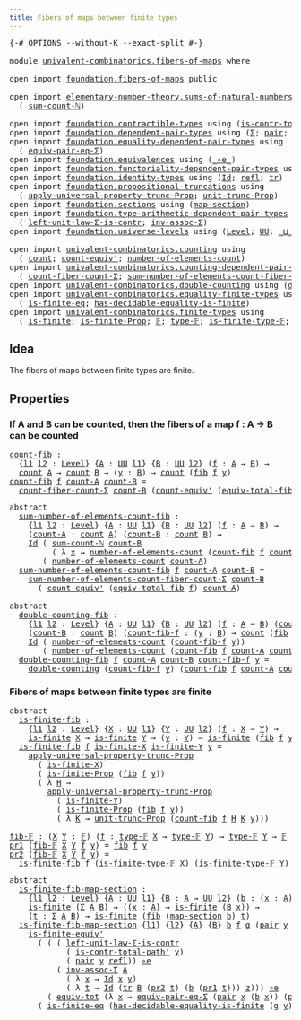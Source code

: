 ```yaml
---
title: Fibers of maps between finite types
---
```


<pre class="Agda"><a id="61" class="Symbol">{-#</a> <a id="65" class="Keyword">OPTIONS</a> <a id="73" class="Pragma">--without-K</a> <a id="85" class="Pragma">--exact-split</a> <a id="99" class="Symbol">#-}</a>

<a id="104" class="Keyword">module</a> <a id="111" href="univalent-combinatorics.fibers-of-maps.html" class="Module">univalent-combinatorics.fibers-of-maps</a> <a id="150" class="Keyword">where</a>

<a id="157" class="Keyword">open</a> <a id="162" class="Keyword">import</a> <a id="169" href="foundation.fibers-of-maps.html" class="Module">foundation.fibers-of-maps</a> <a id="195" class="Keyword">public</a>

<a id="203" class="Keyword">open</a> <a id="208" class="Keyword">import</a> <a id="215" href="elementary-number-theory.sums-of-natural-numbers.html" class="Module">elementary-number-theory.sums-of-natural-numbers</a> <a id="264" class="Keyword">using</a>
  <a id="272" class="Symbol">(</a> <a id="274" href="elementary-number-theory.sums-of-natural-numbers.html#1647" class="Function">sum-count-ℕ</a><a id="285" class="Symbol">)</a>

<a id="288" class="Keyword">open</a> <a id="293" class="Keyword">import</a> <a id="300" href="foundation.contractible-types.html" class="Module">foundation.contractible-types</a> <a id="330" class="Keyword">using</a> <a id="336" class="Symbol">(</a><a id="337" href="foundation-core.contractible-types.html#2256" class="Function">is-contr-total-path&#39;</a><a id="357" class="Symbol">)</a>
<a id="359" class="Keyword">open</a> <a id="364" class="Keyword">import</a> <a id="371" href="foundation.dependent-pair-types.html" class="Module">foundation.dependent-pair-types</a> <a id="403" class="Keyword">using</a> <a id="409" class="Symbol">(</a><a id="410" href="foundation-core.dependent-pair-types.html#502" class="Record">Σ</a><a id="411" class="Symbol">;</a> <a id="413" href="foundation-core.dependent-pair-types.html#575" class="InductiveConstructor">pair</a><a id="417" class="Symbol">;</a> <a id="419" href="foundation-core.dependent-pair-types.html#592" class="Field">pr1</a><a id="422" class="Symbol">;</a> <a id="424" href="foundation-core.dependent-pair-types.html#604" class="Field">pr2</a><a id="427" class="Symbol">)</a>
<a id="429" class="Keyword">open</a> <a id="434" class="Keyword">import</a> <a id="441" href="foundation.equality-dependent-pair-types.html" class="Module">foundation.equality-dependent-pair-types</a> <a id="482" class="Keyword">using</a>
  <a id="490" class="Symbol">(</a> <a id="492" href="foundation.equality-dependent-pair-types.html#2506" class="Function">equiv-pair-eq-Σ</a><a id="507" class="Symbol">)</a>
<a id="509" class="Keyword">open</a> <a id="514" class="Keyword">import</a> <a id="521" href="foundation.equivalences.html" class="Module">foundation.equivalences</a> <a id="545" class="Keyword">using</a> <a id="551" class="Symbol">(</a><a id="552" href="foundation-core.equivalences.html#7855" class="Function Operator">_∘e_</a><a id="556" class="Symbol">)</a>
<a id="558" class="Keyword">open</a> <a id="563" class="Keyword">import</a> <a id="570" href="foundation.functoriality-dependent-pair-types.html" class="Module">foundation.functoriality-dependent-pair-types</a> <a id="616" class="Keyword">using</a> <a id="622" class="Symbol">(</a><a id="623" href="foundation-core.functoriality-dependent-pair-types.html#6804" class="Function">equiv-tot</a><a id="632" class="Symbol">)</a>
<a id="634" class="Keyword">open</a> <a id="639" class="Keyword">import</a> <a id="646" href="foundation.identity-types.html" class="Module">foundation.identity-types</a> <a id="672" class="Keyword">using</a> <a id="678" class="Symbol">(</a><a id="679" href="foundation-core.identity-types.html#1754" class="Datatype">Id</a><a id="681" class="Symbol">;</a> <a id="683" href="foundation-core.identity-types.html#1807" class="InductiveConstructor">refl</a><a id="687" class="Symbol">;</a> <a id="689" href="foundation-core.identity-types.html#5747" class="Function">tr</a><a id="691" class="Symbol">)</a>
<a id="693" class="Keyword">open</a> <a id="698" class="Keyword">import</a> <a id="705" href="foundation.propositional-truncations.html" class="Module">foundation.propositional-truncations</a> <a id="742" class="Keyword">using</a>
  <a id="750" class="Symbol">(</a> <a id="752" href="foundation.propositional-truncations.html#5581" class="Function">apply-universal-property-trunc-Prop</a><a id="787" class="Symbol">;</a> <a id="789" href="foundation.propositional-truncations.html#2096" class="Function">unit-trunc-Prop</a><a id="804" class="Symbol">)</a>
<a id="806" class="Keyword">open</a> <a id="811" class="Keyword">import</a> <a id="818" href="foundation.sections.html" class="Module">foundation.sections</a> <a id="838" class="Keyword">using</a> <a id="844" class="Symbol">(</a><a id="845" href="foundation.sections.html#1747" class="Function">map-section</a><a id="856" class="Symbol">)</a>
<a id="858" class="Keyword">open</a> <a id="863" class="Keyword">import</a> <a id="870" href="foundation.type-arithmetic-dependent-pair-types.html" class="Module">foundation.type-arithmetic-dependent-pair-types</a> <a id="918" class="Keyword">using</a>
  <a id="926" class="Symbol">(</a> <a id="928" href="foundation-core.type-arithmetic-dependent-pair-types.html#3077" class="Function">left-unit-law-Σ-is-contr</a><a id="952" class="Symbol">;</a> <a id="954" href="foundation-core.type-arithmetic-dependent-pair-types.html#5795" class="Function">inv-assoc-Σ</a><a id="965" class="Symbol">)</a>
<a id="967" class="Keyword">open</a> <a id="972" class="Keyword">import</a> <a id="979" href="foundation.universe-levels.html" class="Module">foundation.universe-levels</a> <a id="1006" class="Keyword">using</a> <a id="1012" class="Symbol">(</a><a id="1013" href="Agda.Primitive.html#597" class="Postulate">Level</a><a id="1018" class="Symbol">;</a> <a id="1020" href="foundation-core.universe-levels.html#222" class="Primitive">UU</a><a id="1022" class="Symbol">;</a> <a id="1024" href="Agda.Primitive.html#810" class="Primitive Operator">_⊔_</a><a id="1027" class="Symbol">)</a>

<a id="1030" class="Keyword">open</a> <a id="1035" class="Keyword">import</a> <a id="1042" href="univalent-combinatorics.counting.html" class="Module">univalent-combinatorics.counting</a> <a id="1075" class="Keyword">using</a>
  <a id="1083" class="Symbol">(</a> <a id="1085" href="univalent-combinatorics.counting.html#1901" class="Function">count</a><a id="1090" class="Symbol">;</a> <a id="1092" href="univalent-combinatorics.counting.html#3709" class="Function">count-equiv&#39;</a><a id="1104" class="Symbol">;</a> <a id="1106" href="univalent-combinatorics.counting.html#2029" class="Function">number-of-elements-count</a><a id="1130" class="Symbol">)</a>
<a id="1132" class="Keyword">open</a> <a id="1137" class="Keyword">import</a> <a id="1144" href="univalent-combinatorics.counting-dependent-pair-types.html" class="Module">univalent-combinatorics.counting-dependent-pair-types</a> <a id="1198" class="Keyword">using</a>
  <a id="1206" class="Symbol">(</a> <a id="1208" href="univalent-combinatorics.counting-dependent-pair-types.html#5329" class="Function">count-fiber-count-Σ</a><a id="1227" class="Symbol">;</a> <a id="1229" href="univalent-combinatorics.counting-dependent-pair-types.html#9020" class="Function">sum-number-of-elements-count-fiber-count-Σ</a><a id="1271" class="Symbol">)</a>
<a id="1273" class="Keyword">open</a> <a id="1278" class="Keyword">import</a> <a id="1285" href="univalent-combinatorics.double-counting.html" class="Module">univalent-combinatorics.double-counting</a> <a id="1325" class="Keyword">using</a> <a id="1331" class="Symbol">(</a><a id="1332" href="univalent-combinatorics.double-counting.html#1110" class="Function">double-counting</a><a id="1347" class="Symbol">)</a>
<a id="1349" class="Keyword">open</a> <a id="1354" class="Keyword">import</a> <a id="1361" href="univalent-combinatorics.equality-finite-types.html" class="Module">univalent-combinatorics.equality-finite-types</a> <a id="1407" class="Keyword">using</a>
  <a id="1415" class="Symbol">(</a> <a id="1417" href="univalent-combinatorics.equality-finite-types.html#3342" class="Function">is-finite-eq</a><a id="1429" class="Symbol">;</a> <a id="1431" href="univalent-combinatorics.equality-finite-types.html#1988" class="Function">has-decidable-equality-is-finite</a><a id="1463" class="Symbol">)</a>
<a id="1465" class="Keyword">open</a> <a id="1470" class="Keyword">import</a> <a id="1477" href="univalent-combinatorics.finite-types.html" class="Module">univalent-combinatorics.finite-types</a> <a id="1514" class="Keyword">using</a>
  <a id="1522" class="Symbol">(</a> <a id="1524" href="univalent-combinatorics.finite-types.html#4248" class="Function">is-finite</a><a id="1533" class="Symbol">;</a> <a id="1535" href="univalent-combinatorics.finite-types.html#4157" class="Function">is-finite-Prop</a><a id="1549" class="Symbol">;</a> <a id="1551" href="univalent-combinatorics.finite-types.html#4639" class="Function">𝔽</a><a id="1552" class="Symbol">;</a> <a id="1554" href="univalent-combinatorics.finite-types.html#4687" class="Function">type-𝔽</a><a id="1560" class="Symbol">;</a> <a id="1562" href="univalent-combinatorics.finite-types.html#4738" class="Function">is-finite-type-𝔽</a><a id="1578" class="Symbol">;</a> <a id="1580" href="univalent-combinatorics.finite-types.html#7047" class="Function">is-finite-equiv&#39;</a><a id="1596" class="Symbol">)</a>
</pre>
## Idea

The fibers of maps between finite types are finite.

## Properties

### If A and B can be counted, then the fibers of a map f : A → B can be counted

<pre class="Agda"><a id="count-fib"></a><a id="1770" href="univalent-combinatorics.fibers-of-maps.html#1770" class="Function">count-fib</a> <a id="1780" class="Symbol">:</a>
  <a id="1784" class="Symbol">{</a><a id="1785" href="univalent-combinatorics.fibers-of-maps.html#1785" class="Bound">l1</a> <a id="1788" href="univalent-combinatorics.fibers-of-maps.html#1788" class="Bound">l2</a> <a id="1791" class="Symbol">:</a> <a id="1793" href="Agda.Primitive.html#597" class="Postulate">Level</a><a id="1798" class="Symbol">}</a> <a id="1800" class="Symbol">{</a><a id="1801" href="univalent-combinatorics.fibers-of-maps.html#1801" class="Bound">A</a> <a id="1803" class="Symbol">:</a> <a id="1805" href="foundation-core.universe-levels.html#222" class="Primitive">UU</a> <a id="1808" href="univalent-combinatorics.fibers-of-maps.html#1785" class="Bound">l1</a><a id="1810" class="Symbol">}</a> <a id="1812" class="Symbol">{</a><a id="1813" href="univalent-combinatorics.fibers-of-maps.html#1813" class="Bound">B</a> <a id="1815" class="Symbol">:</a> <a id="1817" href="foundation-core.universe-levels.html#222" class="Primitive">UU</a> <a id="1820" href="univalent-combinatorics.fibers-of-maps.html#1788" class="Bound">l2</a><a id="1822" class="Symbol">}</a> <a id="1824" class="Symbol">(</a><a id="1825" href="univalent-combinatorics.fibers-of-maps.html#1825" class="Bound">f</a> <a id="1827" class="Symbol">:</a> <a id="1829" href="univalent-combinatorics.fibers-of-maps.html#1801" class="Bound">A</a> <a id="1831" class="Symbol">→</a> <a id="1833" href="univalent-combinatorics.fibers-of-maps.html#1813" class="Bound">B</a><a id="1834" class="Symbol">)</a> <a id="1836" class="Symbol">→</a>
  <a id="1840" href="univalent-combinatorics.counting.html#1901" class="Function">count</a> <a id="1846" href="univalent-combinatorics.fibers-of-maps.html#1801" class="Bound">A</a> <a id="1848" class="Symbol">→</a> <a id="1850" href="univalent-combinatorics.counting.html#1901" class="Function">count</a> <a id="1856" href="univalent-combinatorics.fibers-of-maps.html#1813" class="Bound">B</a> <a id="1858" class="Symbol">→</a> <a id="1860" class="Symbol">(</a><a id="1861" href="univalent-combinatorics.fibers-of-maps.html#1861" class="Bound">y</a> <a id="1863" class="Symbol">:</a> <a id="1865" href="univalent-combinatorics.fibers-of-maps.html#1813" class="Bound">B</a><a id="1866" class="Symbol">)</a> <a id="1868" class="Symbol">→</a> <a id="1870" href="univalent-combinatorics.counting.html#1901" class="Function">count</a> <a id="1876" class="Symbol">(</a><a id="1877" href="foundation-core.fibers-of-maps.html#928" class="Function">fib</a> <a id="1881" href="univalent-combinatorics.fibers-of-maps.html#1825" class="Bound">f</a> <a id="1883" href="univalent-combinatorics.fibers-of-maps.html#1861" class="Bound">y</a><a id="1884" class="Symbol">)</a>
<a id="1886" href="univalent-combinatorics.fibers-of-maps.html#1770" class="Function">count-fib</a> <a id="1896" href="univalent-combinatorics.fibers-of-maps.html#1896" class="Bound">f</a> <a id="1898" href="univalent-combinatorics.fibers-of-maps.html#1898" class="Bound">count-A</a> <a id="1906" href="univalent-combinatorics.fibers-of-maps.html#1906" class="Bound">count-B</a> <a id="1914" class="Symbol">=</a>
  <a id="1918" href="univalent-combinatorics.counting-dependent-pair-types.html#5329" class="Function">count-fiber-count-Σ</a> <a id="1938" href="univalent-combinatorics.fibers-of-maps.html#1906" class="Bound">count-B</a> <a id="1946" class="Symbol">(</a><a id="1947" href="univalent-combinatorics.counting.html#3709" class="Function">count-equiv&#39;</a> <a id="1960" class="Symbol">(</a><a id="1961" href="foundation-core.fibers-of-maps.html#5261" class="Function">equiv-total-fib</a> <a id="1977" href="univalent-combinatorics.fibers-of-maps.html#1896" class="Bound">f</a><a id="1978" class="Symbol">)</a> <a id="1980" href="univalent-combinatorics.fibers-of-maps.html#1898" class="Bound">count-A</a><a id="1987" class="Symbol">)</a>
</pre>
<pre class="Agda"><a id="2002" class="Keyword">abstract</a>
  <a id="sum-number-of-elements-count-fib"></a><a id="2013" href="univalent-combinatorics.fibers-of-maps.html#2013" class="Function">sum-number-of-elements-count-fib</a> <a id="2046" class="Symbol">:</a>
    <a id="2052" class="Symbol">{</a><a id="2053" href="univalent-combinatorics.fibers-of-maps.html#2053" class="Bound">l1</a> <a id="2056" href="univalent-combinatorics.fibers-of-maps.html#2056" class="Bound">l2</a> <a id="2059" class="Symbol">:</a> <a id="2061" href="Agda.Primitive.html#597" class="Postulate">Level</a><a id="2066" class="Symbol">}</a> <a id="2068" class="Symbol">{</a><a id="2069" href="univalent-combinatorics.fibers-of-maps.html#2069" class="Bound">A</a> <a id="2071" class="Symbol">:</a> <a id="2073" href="foundation-core.universe-levels.html#222" class="Primitive">UU</a> <a id="2076" href="univalent-combinatorics.fibers-of-maps.html#2053" class="Bound">l1</a><a id="2078" class="Symbol">}</a> <a id="2080" class="Symbol">{</a><a id="2081" href="univalent-combinatorics.fibers-of-maps.html#2081" class="Bound">B</a> <a id="2083" class="Symbol">:</a> <a id="2085" href="foundation-core.universe-levels.html#222" class="Primitive">UU</a> <a id="2088" href="univalent-combinatorics.fibers-of-maps.html#2056" class="Bound">l2</a><a id="2090" class="Symbol">}</a> <a id="2092" class="Symbol">(</a><a id="2093" href="univalent-combinatorics.fibers-of-maps.html#2093" class="Bound">f</a> <a id="2095" class="Symbol">:</a> <a id="2097" href="univalent-combinatorics.fibers-of-maps.html#2069" class="Bound">A</a> <a id="2099" class="Symbol">→</a> <a id="2101" href="univalent-combinatorics.fibers-of-maps.html#2081" class="Bound">B</a><a id="2102" class="Symbol">)</a> <a id="2104" class="Symbol">→</a>
    <a id="2110" class="Symbol">(</a><a id="2111" href="univalent-combinatorics.fibers-of-maps.html#2111" class="Bound">count-A</a> <a id="2119" class="Symbol">:</a> <a id="2121" href="univalent-combinatorics.counting.html#1901" class="Function">count</a> <a id="2127" href="univalent-combinatorics.fibers-of-maps.html#2069" class="Bound">A</a><a id="2128" class="Symbol">)</a> <a id="2130" class="Symbol">(</a><a id="2131" href="univalent-combinatorics.fibers-of-maps.html#2131" class="Bound">count-B</a> <a id="2139" class="Symbol">:</a> <a id="2141" href="univalent-combinatorics.counting.html#1901" class="Function">count</a> <a id="2147" href="univalent-combinatorics.fibers-of-maps.html#2081" class="Bound">B</a><a id="2148" class="Symbol">)</a> <a id="2150" class="Symbol">→</a>
    <a id="2156" href="foundation-core.identity-types.html#1754" class="Datatype">Id</a> <a id="2159" class="Symbol">(</a> <a id="2161" href="elementary-number-theory.sums-of-natural-numbers.html#1647" class="Function">sum-count-ℕ</a> <a id="2173" href="univalent-combinatorics.fibers-of-maps.html#2131" class="Bound">count-B</a>
         <a id="2190" class="Symbol">(</a> <a id="2192" class="Symbol">λ</a> <a id="2194" href="univalent-combinatorics.fibers-of-maps.html#2194" class="Bound">x</a> <a id="2196" class="Symbol">→</a> <a id="2198" href="univalent-combinatorics.counting.html#2029" class="Function">number-of-elements-count</a> <a id="2223" class="Symbol">(</a><a id="2224" href="univalent-combinatorics.fibers-of-maps.html#1770" class="Function">count-fib</a> <a id="2234" href="univalent-combinatorics.fibers-of-maps.html#2093" class="Bound">f</a> <a id="2236" href="univalent-combinatorics.fibers-of-maps.html#2111" class="Bound">count-A</a> <a id="2244" href="univalent-combinatorics.fibers-of-maps.html#2131" class="Bound">count-B</a> <a id="2252" href="univalent-combinatorics.fibers-of-maps.html#2194" class="Bound">x</a><a id="2253" class="Symbol">)))</a>
       <a id="2264" class="Symbol">(</a> <a id="2266" href="univalent-combinatorics.counting.html#2029" class="Function">number-of-elements-count</a> <a id="2291" href="univalent-combinatorics.fibers-of-maps.html#2111" class="Bound">count-A</a><a id="2298" class="Symbol">)</a>
  <a id="2302" href="univalent-combinatorics.fibers-of-maps.html#2013" class="Function">sum-number-of-elements-count-fib</a> <a id="2335" href="univalent-combinatorics.fibers-of-maps.html#2335" class="Bound">f</a> <a id="2337" href="univalent-combinatorics.fibers-of-maps.html#2337" class="Bound">count-A</a> <a id="2345" href="univalent-combinatorics.fibers-of-maps.html#2345" class="Bound">count-B</a> <a id="2353" class="Symbol">=</a>
    <a id="2359" href="univalent-combinatorics.counting-dependent-pair-types.html#9020" class="Function">sum-number-of-elements-count-fiber-count-Σ</a> <a id="2402" href="univalent-combinatorics.fibers-of-maps.html#2345" class="Bound">count-B</a>
      <a id="2416" class="Symbol">(</a> <a id="2418" href="univalent-combinatorics.counting.html#3709" class="Function">count-equiv&#39;</a> <a id="2431" class="Symbol">(</a><a id="2432" href="foundation-core.fibers-of-maps.html#5261" class="Function">equiv-total-fib</a> <a id="2448" href="univalent-combinatorics.fibers-of-maps.html#2335" class="Bound">f</a><a id="2449" class="Symbol">)</a> <a id="2451" href="univalent-combinatorics.fibers-of-maps.html#2337" class="Bound">count-A</a><a id="2458" class="Symbol">)</a>

<a id="2461" class="Keyword">abstract</a>
  <a id="double-counting-fib"></a><a id="2472" href="univalent-combinatorics.fibers-of-maps.html#2472" class="Function">double-counting-fib</a> <a id="2492" class="Symbol">:</a>
    <a id="2498" class="Symbol">{</a><a id="2499" href="univalent-combinatorics.fibers-of-maps.html#2499" class="Bound">l1</a> <a id="2502" href="univalent-combinatorics.fibers-of-maps.html#2502" class="Bound">l2</a> <a id="2505" class="Symbol">:</a> <a id="2507" href="Agda.Primitive.html#597" class="Postulate">Level</a><a id="2512" class="Symbol">}</a> <a id="2514" class="Symbol">{</a><a id="2515" href="univalent-combinatorics.fibers-of-maps.html#2515" class="Bound">A</a> <a id="2517" class="Symbol">:</a> <a id="2519" href="foundation-core.universe-levels.html#222" class="Primitive">UU</a> <a id="2522" href="univalent-combinatorics.fibers-of-maps.html#2499" class="Bound">l1</a><a id="2524" class="Symbol">}</a> <a id="2526" class="Symbol">{</a><a id="2527" href="univalent-combinatorics.fibers-of-maps.html#2527" class="Bound">B</a> <a id="2529" class="Symbol">:</a> <a id="2531" href="foundation-core.universe-levels.html#222" class="Primitive">UU</a> <a id="2534" href="univalent-combinatorics.fibers-of-maps.html#2502" class="Bound">l2</a><a id="2536" class="Symbol">}</a> <a id="2538" class="Symbol">(</a><a id="2539" href="univalent-combinatorics.fibers-of-maps.html#2539" class="Bound">f</a> <a id="2541" class="Symbol">:</a> <a id="2543" href="univalent-combinatorics.fibers-of-maps.html#2515" class="Bound">A</a> <a id="2545" class="Symbol">→</a> <a id="2547" href="univalent-combinatorics.fibers-of-maps.html#2527" class="Bound">B</a><a id="2548" class="Symbol">)</a> <a id="2550" class="Symbol">(</a><a id="2551" href="univalent-combinatorics.fibers-of-maps.html#2551" class="Bound">count-A</a> <a id="2559" class="Symbol">:</a> <a id="2561" href="univalent-combinatorics.counting.html#1901" class="Function">count</a> <a id="2567" href="univalent-combinatorics.fibers-of-maps.html#2515" class="Bound">A</a><a id="2568" class="Symbol">)</a> <a id="2570" class="Symbol">→</a>
    <a id="2576" class="Symbol">(</a><a id="2577" href="univalent-combinatorics.fibers-of-maps.html#2577" class="Bound">count-B</a> <a id="2585" class="Symbol">:</a> <a id="2587" href="univalent-combinatorics.counting.html#1901" class="Function">count</a> <a id="2593" href="univalent-combinatorics.fibers-of-maps.html#2527" class="Bound">B</a><a id="2594" class="Symbol">)</a> <a id="2596" class="Symbol">(</a><a id="2597" href="univalent-combinatorics.fibers-of-maps.html#2597" class="Bound">count-fib-f</a> <a id="2609" class="Symbol">:</a> <a id="2611" class="Symbol">(</a><a id="2612" href="univalent-combinatorics.fibers-of-maps.html#2612" class="Bound">y</a> <a id="2614" class="Symbol">:</a> <a id="2616" href="univalent-combinatorics.fibers-of-maps.html#2527" class="Bound">B</a><a id="2617" class="Symbol">)</a> <a id="2619" class="Symbol">→</a> <a id="2621" href="univalent-combinatorics.counting.html#1901" class="Function">count</a> <a id="2627" class="Symbol">(</a><a id="2628" href="foundation-core.fibers-of-maps.html#928" class="Function">fib</a> <a id="2632" href="univalent-combinatorics.fibers-of-maps.html#2539" class="Bound">f</a> <a id="2634" href="univalent-combinatorics.fibers-of-maps.html#2612" class="Bound">y</a><a id="2635" class="Symbol">))</a> <a id="2638" class="Symbol">(</a><a id="2639" href="univalent-combinatorics.fibers-of-maps.html#2639" class="Bound">y</a> <a id="2641" class="Symbol">:</a> <a id="2643" href="univalent-combinatorics.fibers-of-maps.html#2527" class="Bound">B</a><a id="2644" class="Symbol">)</a> <a id="2646" class="Symbol">→</a>
    <a id="2652" href="foundation-core.identity-types.html#1754" class="Datatype">Id</a> <a id="2655" class="Symbol">(</a> <a id="2657" href="univalent-combinatorics.counting.html#2029" class="Function">number-of-elements-count</a> <a id="2682" class="Symbol">(</a><a id="2683" href="univalent-combinatorics.fibers-of-maps.html#2597" class="Bound">count-fib-f</a> <a id="2695" href="univalent-combinatorics.fibers-of-maps.html#2639" class="Bound">y</a><a id="2696" class="Symbol">))</a>
       <a id="2706" class="Symbol">(</a> <a id="2708" href="univalent-combinatorics.counting.html#2029" class="Function">number-of-elements-count</a> <a id="2733" class="Symbol">(</a><a id="2734" href="univalent-combinatorics.fibers-of-maps.html#1770" class="Function">count-fib</a> <a id="2744" href="univalent-combinatorics.fibers-of-maps.html#2539" class="Bound">f</a> <a id="2746" href="univalent-combinatorics.fibers-of-maps.html#2551" class="Bound">count-A</a> <a id="2754" href="univalent-combinatorics.fibers-of-maps.html#2577" class="Bound">count-B</a> <a id="2762" href="univalent-combinatorics.fibers-of-maps.html#2639" class="Bound">y</a><a id="2763" class="Symbol">))</a>
  <a id="2768" href="univalent-combinatorics.fibers-of-maps.html#2472" class="Function">double-counting-fib</a> <a id="2788" href="univalent-combinatorics.fibers-of-maps.html#2788" class="Bound">f</a> <a id="2790" href="univalent-combinatorics.fibers-of-maps.html#2790" class="Bound">count-A</a> <a id="2798" href="univalent-combinatorics.fibers-of-maps.html#2798" class="Bound">count-B</a> <a id="2806" href="univalent-combinatorics.fibers-of-maps.html#2806" class="Bound">count-fib-f</a> <a id="2818" href="univalent-combinatorics.fibers-of-maps.html#2818" class="Bound">y</a> <a id="2820" class="Symbol">=</a>
    <a id="2826" href="univalent-combinatorics.double-counting.html#1110" class="Function">double-counting</a> <a id="2842" class="Symbol">(</a><a id="2843" href="univalent-combinatorics.fibers-of-maps.html#2806" class="Bound">count-fib-f</a> <a id="2855" href="univalent-combinatorics.fibers-of-maps.html#2818" class="Bound">y</a><a id="2856" class="Symbol">)</a> <a id="2858" class="Symbol">(</a><a id="2859" href="univalent-combinatorics.fibers-of-maps.html#1770" class="Function">count-fib</a> <a id="2869" href="univalent-combinatorics.fibers-of-maps.html#2788" class="Bound">f</a> <a id="2871" href="univalent-combinatorics.fibers-of-maps.html#2790" class="Bound">count-A</a> <a id="2879" href="univalent-combinatorics.fibers-of-maps.html#2798" class="Bound">count-B</a> <a id="2887" href="univalent-combinatorics.fibers-of-maps.html#2818" class="Bound">y</a><a id="2888" class="Symbol">)</a>
</pre>
### Fibers of maps between finite types are finite

<pre class="Agda"><a id="2955" class="Keyword">abstract</a>
  <a id="is-finite-fib"></a><a id="2966" href="univalent-combinatorics.fibers-of-maps.html#2966" class="Function">is-finite-fib</a> <a id="2980" class="Symbol">:</a>
    <a id="2986" class="Symbol">{</a><a id="2987" href="univalent-combinatorics.fibers-of-maps.html#2987" class="Bound">l1</a> <a id="2990" href="univalent-combinatorics.fibers-of-maps.html#2990" class="Bound">l2</a> <a id="2993" class="Symbol">:</a> <a id="2995" href="Agda.Primitive.html#597" class="Postulate">Level</a><a id="3000" class="Symbol">}</a> <a id="3002" class="Symbol">{</a><a id="3003" href="univalent-combinatorics.fibers-of-maps.html#3003" class="Bound">X</a> <a id="3005" class="Symbol">:</a> <a id="3007" href="foundation-core.universe-levels.html#222" class="Primitive">UU</a> <a id="3010" href="univalent-combinatorics.fibers-of-maps.html#2987" class="Bound">l1</a><a id="3012" class="Symbol">}</a> <a id="3014" class="Symbol">{</a><a id="3015" href="univalent-combinatorics.fibers-of-maps.html#3015" class="Bound">Y</a> <a id="3017" class="Symbol">:</a> <a id="3019" href="foundation-core.universe-levels.html#222" class="Primitive">UU</a> <a id="3022" href="univalent-combinatorics.fibers-of-maps.html#2990" class="Bound">l2</a><a id="3024" class="Symbol">}</a> <a id="3026" class="Symbol">(</a><a id="3027" href="univalent-combinatorics.fibers-of-maps.html#3027" class="Bound">f</a> <a id="3029" class="Symbol">:</a> <a id="3031" href="univalent-combinatorics.fibers-of-maps.html#3003" class="Bound">X</a> <a id="3033" class="Symbol">→</a> <a id="3035" href="univalent-combinatorics.fibers-of-maps.html#3015" class="Bound">Y</a><a id="3036" class="Symbol">)</a> <a id="3038" class="Symbol">→</a>
    <a id="3044" href="univalent-combinatorics.finite-types.html#4248" class="Function">is-finite</a> <a id="3054" href="univalent-combinatorics.fibers-of-maps.html#3003" class="Bound">X</a> <a id="3056" class="Symbol">→</a> <a id="3058" href="univalent-combinatorics.finite-types.html#4248" class="Function">is-finite</a> <a id="3068" href="univalent-combinatorics.fibers-of-maps.html#3015" class="Bound">Y</a> <a id="3070" class="Symbol">→</a> <a id="3072" class="Symbol">(</a><a id="3073" href="univalent-combinatorics.fibers-of-maps.html#3073" class="Bound">y</a> <a id="3075" class="Symbol">:</a> <a id="3077" href="univalent-combinatorics.fibers-of-maps.html#3015" class="Bound">Y</a><a id="3078" class="Symbol">)</a> <a id="3080" class="Symbol">→</a> <a id="3082" href="univalent-combinatorics.finite-types.html#4248" class="Function">is-finite</a> <a id="3092" class="Symbol">(</a><a id="3093" href="foundation-core.fibers-of-maps.html#928" class="Function">fib</a> <a id="3097" href="univalent-combinatorics.fibers-of-maps.html#3027" class="Bound">f</a> <a id="3099" href="univalent-combinatorics.fibers-of-maps.html#3073" class="Bound">y</a><a id="3100" class="Symbol">)</a>
  <a id="3104" href="univalent-combinatorics.fibers-of-maps.html#2966" class="Function">is-finite-fib</a> <a id="3118" href="univalent-combinatorics.fibers-of-maps.html#3118" class="Bound">f</a> <a id="3120" href="univalent-combinatorics.fibers-of-maps.html#3120" class="Bound">is-finite-X</a> <a id="3132" href="univalent-combinatorics.fibers-of-maps.html#3132" class="Bound">is-finite-Y</a> <a id="3144" href="univalent-combinatorics.fibers-of-maps.html#3144" class="Bound">y</a> <a id="3146" class="Symbol">=</a>
    <a id="3152" href="foundation.propositional-truncations.html#5581" class="Function">apply-universal-property-trunc-Prop</a>
      <a id="3194" class="Symbol">(</a> <a id="3196" href="univalent-combinatorics.fibers-of-maps.html#3120" class="Bound">is-finite-X</a><a id="3207" class="Symbol">)</a>
      <a id="3215" class="Symbol">(</a> <a id="3217" href="univalent-combinatorics.finite-types.html#4157" class="Function">is-finite-Prop</a> <a id="3232" class="Symbol">(</a><a id="3233" href="foundation-core.fibers-of-maps.html#928" class="Function">fib</a> <a id="3237" href="univalent-combinatorics.fibers-of-maps.html#3118" class="Bound">f</a> <a id="3239" href="univalent-combinatorics.fibers-of-maps.html#3144" class="Bound">y</a><a id="3240" class="Symbol">))</a>
      <a id="3249" class="Symbol">(</a> <a id="3251" class="Symbol">λ</a> <a id="3253" href="univalent-combinatorics.fibers-of-maps.html#3253" class="Bound">H</a> <a id="3255" class="Symbol">→</a>
        <a id="3265" href="foundation.propositional-truncations.html#5581" class="Function">apply-universal-property-trunc-Prop</a>
          <a id="3311" class="Symbol">(</a> <a id="3313" href="univalent-combinatorics.fibers-of-maps.html#3132" class="Bound">is-finite-Y</a><a id="3324" class="Symbol">)</a>
          <a id="3336" class="Symbol">(</a> <a id="3338" href="univalent-combinatorics.finite-types.html#4157" class="Function">is-finite-Prop</a> <a id="3353" class="Symbol">(</a><a id="3354" href="foundation-core.fibers-of-maps.html#928" class="Function">fib</a> <a id="3358" href="univalent-combinatorics.fibers-of-maps.html#3118" class="Bound">f</a> <a id="3360" href="univalent-combinatorics.fibers-of-maps.html#3144" class="Bound">y</a><a id="3361" class="Symbol">))</a>
          <a id="3374" class="Symbol">(</a> <a id="3376" class="Symbol">λ</a> <a id="3378" href="univalent-combinatorics.fibers-of-maps.html#3378" class="Bound">K</a> <a id="3380" class="Symbol">→</a> <a id="3382" href="foundation.propositional-truncations.html#2096" class="Function">unit-trunc-Prop</a> <a id="3398" class="Symbol">(</a><a id="3399" href="univalent-combinatorics.fibers-of-maps.html#1770" class="Function">count-fib</a> <a id="3409" href="univalent-combinatorics.fibers-of-maps.html#3118" class="Bound">f</a> <a id="3411" href="univalent-combinatorics.fibers-of-maps.html#3253" class="Bound">H</a> <a id="3413" href="univalent-combinatorics.fibers-of-maps.html#3378" class="Bound">K</a> <a id="3415" href="univalent-combinatorics.fibers-of-maps.html#3144" class="Bound">y</a><a id="3416" class="Symbol">)))</a>

<a id="fib-𝔽"></a><a id="3421" href="univalent-combinatorics.fibers-of-maps.html#3421" class="Function">fib-𝔽</a> <a id="3427" class="Symbol">:</a> <a id="3429" class="Symbol">(</a><a id="3430" href="univalent-combinatorics.fibers-of-maps.html#3430" class="Bound">X</a> <a id="3432" href="univalent-combinatorics.fibers-of-maps.html#3432" class="Bound">Y</a> <a id="3434" class="Symbol">:</a> <a id="3436" href="univalent-combinatorics.finite-types.html#4639" class="Function">𝔽</a><a id="3437" class="Symbol">)</a> <a id="3439" class="Symbol">(</a><a id="3440" href="univalent-combinatorics.fibers-of-maps.html#3440" class="Bound">f</a> <a id="3442" class="Symbol">:</a> <a id="3444" href="univalent-combinatorics.finite-types.html#4687" class="Function">type-𝔽</a> <a id="3451" href="univalent-combinatorics.fibers-of-maps.html#3430" class="Bound">X</a> <a id="3453" class="Symbol">→</a> <a id="3455" href="univalent-combinatorics.finite-types.html#4687" class="Function">type-𝔽</a> <a id="3462" href="univalent-combinatorics.fibers-of-maps.html#3432" class="Bound">Y</a><a id="3463" class="Symbol">)</a> <a id="3465" class="Symbol">→</a> <a id="3467" href="univalent-combinatorics.finite-types.html#4687" class="Function">type-𝔽</a> <a id="3474" href="univalent-combinatorics.fibers-of-maps.html#3432" class="Bound">Y</a> <a id="3476" class="Symbol">→</a> <a id="3478" href="univalent-combinatorics.finite-types.html#4639" class="Function">𝔽</a>
<a id="3480" href="foundation-core.dependent-pair-types.html#592" class="Field">pr1</a> <a id="3484" class="Symbol">(</a><a id="3485" href="univalent-combinatorics.fibers-of-maps.html#3421" class="Function">fib-𝔽</a> <a id="3491" href="univalent-combinatorics.fibers-of-maps.html#3491" class="Bound">X</a> <a id="3493" href="univalent-combinatorics.fibers-of-maps.html#3493" class="Bound">Y</a> <a id="3495" href="univalent-combinatorics.fibers-of-maps.html#3495" class="Bound">f</a> <a id="3497" href="univalent-combinatorics.fibers-of-maps.html#3497" class="Bound">y</a><a id="3498" class="Symbol">)</a> <a id="3500" class="Symbol">=</a> <a id="3502" href="foundation-core.fibers-of-maps.html#928" class="Function">fib</a> <a id="3506" href="univalent-combinatorics.fibers-of-maps.html#3495" class="Bound">f</a> <a id="3508" href="univalent-combinatorics.fibers-of-maps.html#3497" class="Bound">y</a>
<a id="3510" href="foundation-core.dependent-pair-types.html#604" class="Field">pr2</a> <a id="3514" class="Symbol">(</a><a id="3515" href="univalent-combinatorics.fibers-of-maps.html#3421" class="Function">fib-𝔽</a> <a id="3521" href="univalent-combinatorics.fibers-of-maps.html#3521" class="Bound">X</a> <a id="3523" href="univalent-combinatorics.fibers-of-maps.html#3523" class="Bound">Y</a> <a id="3525" href="univalent-combinatorics.fibers-of-maps.html#3525" class="Bound">f</a> <a id="3527" href="univalent-combinatorics.fibers-of-maps.html#3527" class="Bound">y</a><a id="3528" class="Symbol">)</a> <a id="3530" class="Symbol">=</a>
  <a id="3534" href="univalent-combinatorics.fibers-of-maps.html#2966" class="Function">is-finite-fib</a> <a id="3548" href="univalent-combinatorics.fibers-of-maps.html#3525" class="Bound">f</a> <a id="3550" class="Symbol">(</a><a id="3551" href="univalent-combinatorics.finite-types.html#4738" class="Function">is-finite-type-𝔽</a> <a id="3568" href="univalent-combinatorics.fibers-of-maps.html#3521" class="Bound">X</a><a id="3569" class="Symbol">)</a> <a id="3571" class="Symbol">(</a><a id="3572" href="univalent-combinatorics.finite-types.html#4738" class="Function">is-finite-type-𝔽</a> <a id="3589" href="univalent-combinatorics.fibers-of-maps.html#3523" class="Bound">Y</a><a id="3590" class="Symbol">)</a> <a id="3592" href="univalent-combinatorics.fibers-of-maps.html#3527" class="Bound">y</a>
</pre>
<pre class="Agda"><a id="3607" class="Keyword">abstract</a>
  <a id="is-finite-fib-map-section"></a><a id="3618" href="univalent-combinatorics.fibers-of-maps.html#3618" class="Function">is-finite-fib-map-section</a> <a id="3644" class="Symbol">:</a>
    <a id="3650" class="Symbol">{</a><a id="3651" href="univalent-combinatorics.fibers-of-maps.html#3651" class="Bound">l1</a> <a id="3654" href="univalent-combinatorics.fibers-of-maps.html#3654" class="Bound">l2</a> <a id="3657" class="Symbol">:</a> <a id="3659" href="Agda.Primitive.html#597" class="Postulate">Level</a><a id="3664" class="Symbol">}</a> <a id="3666" class="Symbol">{</a><a id="3667" href="univalent-combinatorics.fibers-of-maps.html#3667" class="Bound">A</a> <a id="3669" class="Symbol">:</a> <a id="3671" href="foundation-core.universe-levels.html#222" class="Primitive">UU</a> <a id="3674" href="univalent-combinatorics.fibers-of-maps.html#3651" class="Bound">l1</a><a id="3676" class="Symbol">}</a> <a id="3678" class="Symbol">{</a><a id="3679" href="univalent-combinatorics.fibers-of-maps.html#3679" class="Bound">B</a> <a id="3681" class="Symbol">:</a> <a id="3683" href="univalent-combinatorics.fibers-of-maps.html#3667" class="Bound">A</a> <a id="3685" class="Symbol">→</a> <a id="3687" href="foundation-core.universe-levels.html#222" class="Primitive">UU</a> <a id="3690" href="univalent-combinatorics.fibers-of-maps.html#3654" class="Bound">l2</a><a id="3692" class="Symbol">}</a> <a id="3694" class="Symbol">(</a><a id="3695" href="univalent-combinatorics.fibers-of-maps.html#3695" class="Bound">b</a> <a id="3697" class="Symbol">:</a> <a id="3699" class="Symbol">(</a><a id="3700" href="univalent-combinatorics.fibers-of-maps.html#3700" class="Bound">x</a> <a id="3702" class="Symbol">:</a> <a id="3704" href="univalent-combinatorics.fibers-of-maps.html#3667" class="Bound">A</a><a id="3705" class="Symbol">)</a> <a id="3707" class="Symbol">→</a> <a id="3709" href="univalent-combinatorics.fibers-of-maps.html#3679" class="Bound">B</a> <a id="3711" href="univalent-combinatorics.fibers-of-maps.html#3700" class="Bound">x</a><a id="3712" class="Symbol">)</a> <a id="3714" class="Symbol">→</a>
    <a id="3720" href="univalent-combinatorics.finite-types.html#4248" class="Function">is-finite</a> <a id="3730" class="Symbol">(</a><a id="3731" href="foundation-core.dependent-pair-types.html#502" class="Record">Σ</a> <a id="3733" href="univalent-combinatorics.fibers-of-maps.html#3667" class="Bound">A</a> <a id="3735" href="univalent-combinatorics.fibers-of-maps.html#3679" class="Bound">B</a><a id="3736" class="Symbol">)</a> <a id="3738" class="Symbol">→</a> <a id="3740" class="Symbol">((</a><a id="3742" href="univalent-combinatorics.fibers-of-maps.html#3742" class="Bound">x</a> <a id="3744" class="Symbol">:</a> <a id="3746" href="univalent-combinatorics.fibers-of-maps.html#3667" class="Bound">A</a><a id="3747" class="Symbol">)</a> <a id="3749" class="Symbol">→</a> <a id="3751" href="univalent-combinatorics.finite-types.html#4248" class="Function">is-finite</a> <a id="3761" class="Symbol">(</a><a id="3762" href="univalent-combinatorics.fibers-of-maps.html#3679" class="Bound">B</a> <a id="3764" href="univalent-combinatorics.fibers-of-maps.html#3742" class="Bound">x</a><a id="3765" class="Symbol">))</a> <a id="3768" class="Symbol">→</a>
    <a id="3774" class="Symbol">(</a><a id="3775" href="univalent-combinatorics.fibers-of-maps.html#3775" class="Bound">t</a> <a id="3777" class="Symbol">:</a> <a id="3779" href="foundation-core.dependent-pair-types.html#502" class="Record">Σ</a> <a id="3781" href="univalent-combinatorics.fibers-of-maps.html#3667" class="Bound">A</a> <a id="3783" href="univalent-combinatorics.fibers-of-maps.html#3679" class="Bound">B</a><a id="3784" class="Symbol">)</a> <a id="3786" class="Symbol">→</a> <a id="3788" href="univalent-combinatorics.finite-types.html#4248" class="Function">is-finite</a> <a id="3798" class="Symbol">(</a><a id="3799" href="foundation-core.fibers-of-maps.html#928" class="Function">fib</a> <a id="3803" class="Symbol">(</a><a id="3804" href="foundation.sections.html#1747" class="Function">map-section</a> <a id="3816" href="univalent-combinatorics.fibers-of-maps.html#3695" class="Bound">b</a><a id="3817" class="Symbol">)</a> <a id="3819" href="univalent-combinatorics.fibers-of-maps.html#3775" class="Bound">t</a><a id="3820" class="Symbol">)</a>
  <a id="3824" href="univalent-combinatorics.fibers-of-maps.html#3618" class="Function">is-finite-fib-map-section</a> <a id="3850" class="Symbol">{</a><a id="3851" href="univalent-combinatorics.fibers-of-maps.html#3851" class="Bound">l1</a><a id="3853" class="Symbol">}</a> <a id="3855" class="Symbol">{</a><a id="3856" href="univalent-combinatorics.fibers-of-maps.html#3856" class="Bound">l2</a><a id="3858" class="Symbol">}</a> <a id="3860" class="Symbol">{</a><a id="3861" href="univalent-combinatorics.fibers-of-maps.html#3861" class="Bound">A</a><a id="3862" class="Symbol">}</a> <a id="3864" class="Symbol">{</a><a id="3865" href="univalent-combinatorics.fibers-of-maps.html#3865" class="Bound">B</a><a id="3866" class="Symbol">}</a> <a id="3868" href="univalent-combinatorics.fibers-of-maps.html#3868" class="Bound">b</a> <a id="3870" href="univalent-combinatorics.fibers-of-maps.html#3870" class="Bound">f</a> <a id="3872" href="univalent-combinatorics.fibers-of-maps.html#3872" class="Bound">g</a> <a id="3874" class="Symbol">(</a><a id="3875" href="foundation-core.dependent-pair-types.html#575" class="InductiveConstructor">pair</a> <a id="3880" href="univalent-combinatorics.fibers-of-maps.html#3880" class="Bound">y</a> <a id="3882" href="univalent-combinatorics.fibers-of-maps.html#3882" class="Bound">z</a><a id="3883" class="Symbol">)</a> <a id="3885" class="Symbol">=</a>
    <a id="3891" href="univalent-combinatorics.finite-types.html#7047" class="Function">is-finite-equiv&#39;</a>
      <a id="3914" class="Symbol">(</a> <a id="3916" class="Symbol">(</a> <a id="3918" class="Symbol">(</a> <a id="3920" href="foundation-core.type-arithmetic-dependent-pair-types.html#3077" class="Function">left-unit-law-Σ-is-contr</a>
            <a id="3957" class="Symbol">(</a> <a id="3959" href="foundation-core.contractible-types.html#2256" class="Function">is-contr-total-path&#39;</a> <a id="3980" href="univalent-combinatorics.fibers-of-maps.html#3880" class="Bound">y</a><a id="3981" class="Symbol">)</a>
            <a id="3995" class="Symbol">(</a> <a id="3997" href="foundation-core.dependent-pair-types.html#575" class="InductiveConstructor">pair</a> <a id="4002" href="univalent-combinatorics.fibers-of-maps.html#3880" class="Bound">y</a> <a id="4004" href="foundation-core.identity-types.html#1807" class="InductiveConstructor">refl</a><a id="4008" class="Symbol">))</a> <a id="4011" href="foundation-core.equivalences.html#7855" class="Function Operator">∘e</a>
          <a id="4024" class="Symbol">(</a> <a id="4026" href="foundation-core.type-arithmetic-dependent-pair-types.html#5795" class="Function">inv-assoc-Σ</a> <a id="4038" href="univalent-combinatorics.fibers-of-maps.html#3861" class="Bound">A</a>
            <a id="4052" class="Symbol">(</a> <a id="4054" class="Symbol">λ</a> <a id="4056" href="univalent-combinatorics.fibers-of-maps.html#4056" class="Bound">x</a> <a id="4058" class="Symbol">→</a> <a id="4060" href="foundation-core.identity-types.html#1754" class="Datatype">Id</a> <a id="4063" href="univalent-combinatorics.fibers-of-maps.html#4056" class="Bound">x</a> <a id="4065" href="univalent-combinatorics.fibers-of-maps.html#3880" class="Bound">y</a><a id="4066" class="Symbol">)</a>
            <a id="4080" class="Symbol">(</a> <a id="4082" class="Symbol">λ</a> <a id="4084" href="univalent-combinatorics.fibers-of-maps.html#4084" class="Bound">t</a> <a id="4086" class="Symbol">→</a> <a id="4088" href="foundation-core.identity-types.html#1754" class="Datatype">Id</a> <a id="4091" class="Symbol">(</a><a id="4092" href="foundation-core.identity-types.html#5747" class="Function">tr</a> <a id="4095" href="univalent-combinatorics.fibers-of-maps.html#3865" class="Bound">B</a> <a id="4097" class="Symbol">(</a><a id="4098" href="foundation-core.dependent-pair-types.html#604" class="Field">pr2</a> <a id="4102" href="univalent-combinatorics.fibers-of-maps.html#4084" class="Bound">t</a><a id="4103" class="Symbol">)</a> <a id="4105" class="Symbol">(</a><a id="4106" href="univalent-combinatorics.fibers-of-maps.html#3868" class="Bound">b</a> <a id="4108" class="Symbol">(</a><a id="4109" href="foundation-core.dependent-pair-types.html#592" class="Field">pr1</a> <a id="4113" href="univalent-combinatorics.fibers-of-maps.html#4084" class="Bound">t</a><a id="4114" class="Symbol">)))</a> <a id="4118" href="univalent-combinatorics.fibers-of-maps.html#3882" class="Bound">z</a><a id="4119" class="Symbol">)))</a> <a id="4123" href="foundation-core.equivalences.html#7855" class="Function Operator">∘e</a>
        <a id="4134" class="Symbol">(</a> <a id="4136" href="foundation-core.functoriality-dependent-pair-types.html#6804" class="Function">equiv-tot</a> <a id="4146" class="Symbol">(λ</a> <a id="4149" href="univalent-combinatorics.fibers-of-maps.html#4149" class="Bound">x</a> <a id="4151" class="Symbol">→</a> <a id="4153" href="foundation.equality-dependent-pair-types.html#2506" class="Function">equiv-pair-eq-Σ</a> <a id="4169" class="Symbol">(</a><a id="4170" href="foundation-core.dependent-pair-types.html#575" class="InductiveConstructor">pair</a> <a id="4175" href="univalent-combinatorics.fibers-of-maps.html#4149" class="Bound">x</a> <a id="4177" class="Symbol">(</a><a id="4178" href="univalent-combinatorics.fibers-of-maps.html#3868" class="Bound">b</a> <a id="4180" href="univalent-combinatorics.fibers-of-maps.html#4149" class="Bound">x</a><a id="4181" class="Symbol">))</a> <a id="4184" class="Symbol">(</a><a id="4185" href="foundation-core.dependent-pair-types.html#575" class="InductiveConstructor">pair</a> <a id="4190" href="univalent-combinatorics.fibers-of-maps.html#3880" class="Bound">y</a> <a id="4192" href="univalent-combinatorics.fibers-of-maps.html#3882" class="Bound">z</a><a id="4193" class="Symbol">))))</a>
      <a id="4204" class="Symbol">(</a> <a id="4206" href="univalent-combinatorics.equality-finite-types.html#3342" class="Function">is-finite-eq</a> <a id="4219" class="Symbol">(</a><a id="4220" href="univalent-combinatorics.equality-finite-types.html#1988" class="Function">has-decidable-equality-is-finite</a> <a id="4253" class="Symbol">(</a><a id="4254" href="univalent-combinatorics.fibers-of-maps.html#3872" class="Bound">g</a> <a id="4256" href="univalent-combinatorics.fibers-of-maps.html#3880" class="Bound">y</a><a id="4257" class="Symbol">)))</a>
</pre>